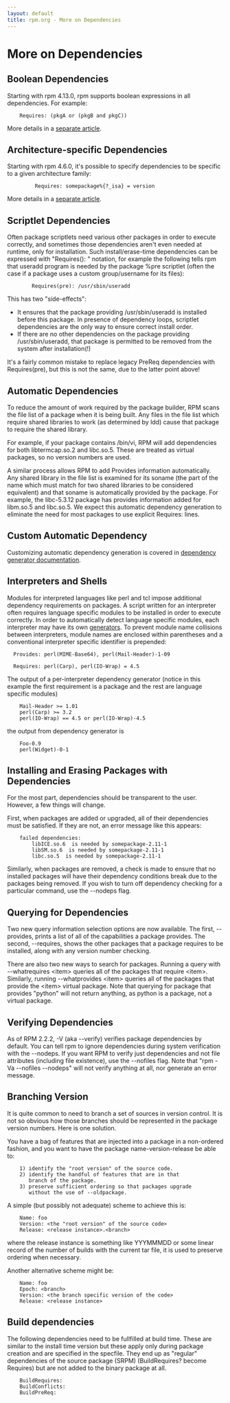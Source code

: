 ```yaml
---
layout: default
title: rpm.org - More on Dependencies
---
```

# More on Dependencies

## Boolean Dependencies

Starting with rpm 4.13.0, rpm supports boolean expressions in all
dependencies. For example:

```
	Requires: (pkgA or (pkgB and pkgC))
```

More details in a [separate article](boolean_dependencies.html).

## Architecture-specific Dependencies

Starting with rpm 4.6.0, it's possible to specify dependencies to be specific to a given architecture family:

```
         Requires: somepackage%{?_isa} = version
```

More details in a [separate article](arch_dependencies.html).

## Scriptlet Dependencies
Often package scriptlets need various other packages in order to execute correctly, and sometimes those dependencies aren't even needed at runtime, only for installation. Such install/erase-time dependencies can be expressed with "Requires(<scriptlet>): <dependency>" notation, for example the following tells rpm that useradd program is needed by the package %pre scriptlet (often the case if a package uses a custom group/username for its files):

```
        Requires(pre): /usr/sbin/useradd
```

This has two "side-effects":
* It ensures that the package providing /usr/sbin/useradd is installed before this package. In presence of dependency loops, scriptlet dependencies are the only way to ensure correct install order.
* If there are no other dependencies on the package providing /usr/sbin/useradd, that package is permitted to be removed from the system after installation(!) 

It's a fairly common mistake to replace legacy PreReq dependencies with Requires(pre), but this is not the same, due to the latter point above!

## Automatic Dependencies
To reduce the amount of work required by the package builder, RPM scans the file list of a package when it is being built. Any files in the file list which require shared libraries to work (as determined by ldd) cause that package to require the shared library.

For example, if your package contains /bin/vi, RPM will add dependencies for both libtermcap.so.2 and libc.so.5. These are treated as virtual packages, so no version numbers are used.

A similar process allows RPM to add Provides information automatically. Any shared library in the file list is examined for its soname (the part of the name which must match for two shared libraries to be considered equivalent) and that soname is automatically provided by the package. For example, the libc-5.3.12 package has provides information added for libm.so.5 and libc.so.5. We expect this automatic dependency generation to eliminate the need for most packages to use explicit Requires: lines.

## Custom Automatic Dependency
Customizing automatic dependency generation is covered in [dependency generator documentation]().

## Interpreters and Shells
Modules for interpreted languages like perl and tcl impose additional dependency requirements on packages. A script written for an interpreter often requires language specific modules to be installed in order to execute correctly. In order to automatically detect language specific modules, each interpreter may have its own [generators](dependency_generators.html). To prevent module name collisions between interpreters, module names are enclosed within parentheses and a conventional interpreter specific identifier is prepended:

```
  Provides: perl(MIME-Base64), perl(Mail-Header)-1-09

  Requires: perl(Carp), perl(IO-Wrap) = 4.5
```

The output of a per-interpreter dependency generator (notice in this example the first requirement is a package and the rest are language specific modules)

```
    Mail-Header >= 1.01
    perl(Carp) >= 3.2
    perl(IO-Wrap) == 4.5 or perl(IO-Wrap)-4.5
```

the output from dependency generator is

```
    Foo-0.9
    perl(Widget)-0-1
```

## Installing and Erasing Packages with Dependencies
For the most part, dependencies should be transparent to the user. However, a few things will change.

First, when packages are added or upgraded, all of their dependencies must be satisfied. If they are not, an error message like this appears:

```
    failed dependencies:
        libICE.so.6  is needed by somepackage-2.11-1
        libSM.so.6  is needed by somepackage-2.11-1
        libc.so.5  is needed by somepackage-2.11-1
```

Similarly, when packages are removed, a check is made to ensure that no installed packages will have their dependency conditions break due to the packages being removed. If you wish to turn off dependency checking for a particular command, use the --nodeps flag.

## Querying for Dependencies
Two new query information selection options are now available. The first, --provides, prints a list of all of the capabilities a package provides. The second, --requires, shows the other packages that a package requires to be installed, along with any version number checking.

There are also two new ways to search for packages. Running a query with --whatrequires \<item\> queries all of the packages that require \<item\>. Similarly, running --whatprovides \<item\> queries all of the packages that provide the \<item\> virtual package. Note that querying for package that provides "python" will not return anything, as python is a package, not a virtual package.

## Verifying Dependencies
As of RPM 2.2.2, -V (aka --verify) verifies package dependencies by default. You can tell rpm to ignore dependencies during system verification with the --nodeps. If you want RPM to verify just dependencies and not file attributes (including file existence), use the --nofiles flag. Note that "rpm -Va --nofiles --nodeps" will not verify anything at all, nor generate an error message.

## Branching Version
It is quite common to need to branch a set of sources in version control. It is not so obvious how those branches should be represented in the package version numbers. Here is one solution.

You have a bag of features that are injected into a package in a non-ordered fashion, and you want to have the package name-version-release be able to:

```
    1) identify the "root version" of the source code.
    2) identify the handful of features that are in that
       branch of the package.
    3) preserve sufficient ordering so that packages upgrade
       without the use of --oldpackage.
```

A simple (but possibly not adequate) scheme to achieve this is:

```
    Name: foo
    Version: <the "root version" of the source code>
    Release: <release instance>.<branch>
```

where the release instance is something like YYYMMMDD or some linear record of the number of builds with the current tar file, it is used to preserve ordering when necessary.

Another alternative scheme might be:

```
    Name: foo
    Epoch: <branch>
    Version: <the branch specific version of the code>
    Release: <release instance>
```

## Build dependencies
The following dependencies need to be fullfilled at build time. These are similar to the install time version but these apply only during package creation and are specified in the specfile. They end up as "regular" dependencies of the source package (SRPM) (BuildRequires? become Requires) but are not added to the binary package at all.

```
    BuildRequires:
    BuildConflicts:
    BuildPreReq:
```
